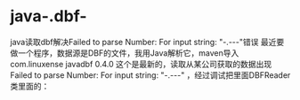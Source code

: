 # java-.dbf-
java读取dbf解决Failed to parse Number: For input string: "-.---"错误
最近要做一个程序，数据源是DBF的文件，我用Java解析它，maven导入
<dependency>
    <groupId>com.linuxense</groupId>
    <artifactId>javadbf</artifactId>
    <version>0.4.0</version>
</dependency>
这个是最新的，读取从某公司获取的数据出现Failed to parse Number: For input string: "-.---" ，经过调试把里面DBFReader类里面的：
